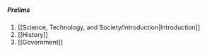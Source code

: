 ##### Prelims
1. [[Science, Technology, and Society/Introduction|Introduction]]
2. [[History]]
3. [[Government]]